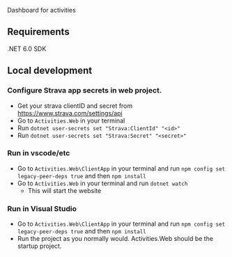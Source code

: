 Dashboard for activities

## Requirements

.NET 6.0 SDK

## Local development

### Configure Strava app secrets in web project.

- Get your strava clientID and secret from https://www.strava.com/settings/api
- Go to `Activities.Web` in your terminal
- Run `dotnet user-secrets set "Strava:ClientId" "<id>"`
- Run `dotnet user-secrets set "Strava:Secret" "<secret>"`

### Run in vscode/etc

- Go to `Activities.Web\ClientApp` in your terminal and run `npm config set legacy-peer-deps true` and then `npm install`
- Go to `Activities.Web` in your terminal and run `dotnet watch`
  - This will start the website

### Run in Visual Studio

- Go to `Activities.Web\ClientApp` in your terminal and run `npm config set legacy-peer-deps true` and then `npm install`
- Run the project as you normally would. Activities.Web should be the startup project.